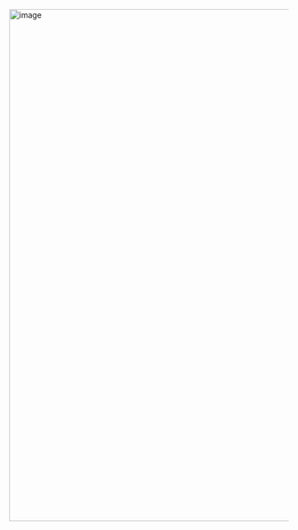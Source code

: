 <img width="923" alt="image" src="https://github.com/user-attachments/assets/bc7ba1af-5b73-4ce7-9edb-407638d77dae" />

